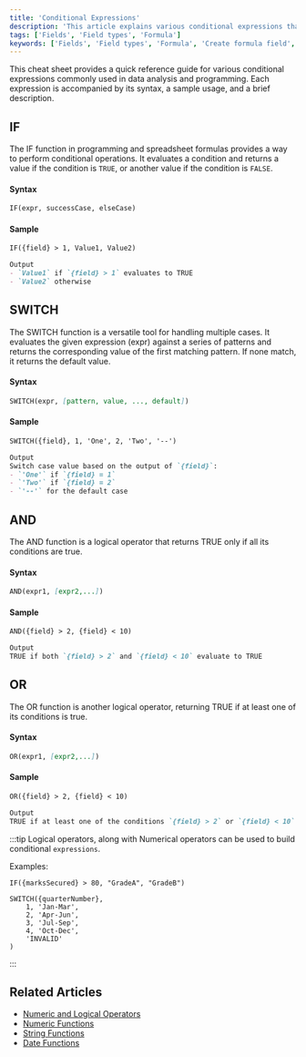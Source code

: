 ```yaml
---
title: 'Conditional Expressions'
description: 'This article explains various conditional expressions that can be used in formula fields.'
tags: ['Fields', 'Field types', 'Formula']
keywords: ['Fields', 'Field types', 'Formula', 'Create formula field', 'Conditional expressions']
---
```


This cheat sheet provides a quick reference guide for various conditional expressions commonly used in data analysis and programming. Each expression is accompanied by its syntax, a sample usage, and a brief description.

## IF
The IF function in programming and spreadsheet formulas provides a way to perform conditional operations. It evaluates a condition and returns a value if the condition is `TRUE`, or another value if the condition is `FALSE`.

#### Syntax
```markdown
IF(expr, successCase, elseCase)
```

#### Sample
```markdown
IF({field} > 1, Value1, Value2)

Output
- `Value1` if `{field} > 1` evaluates to TRUE
- `Value2` otherwise
```

## SWITCH
The SWITCH function is a versatile tool for handling multiple cases. It evaluates the given expression (expr) against a series of patterns and returns the corresponding value of the first matching pattern. If none match, it returns the default value.

#### Syntax
```markdown
SWITCH(expr, [pattern, value, ..., default])
```

#### Sample
```markdown
SWITCH({field}, 1, 'One', 2, 'Two', '--')

Output
Switch case value based on the output of `{field}`:
- `'One'` if `{field} = 1`
- `'Two'` if `{field} = 2`
- `'--'` for the default case
```

## AND
The AND function is a logical operator that returns TRUE only if all its conditions are true. 

#### Syntax
```markdown
AND(expr1, [expr2,...])
```

#### Sample
```markdown
AND({field} > 2, {field} < 10)

Output
TRUE if both `{field} > 2` and `{field} < 10` evaluate to TRUE
```

## OR
The OR function is another logical operator, returning TRUE if at least one of its conditions is true.

#### Syntax
```markdown
OR(expr1, [expr2,...])
```

#### Sample
```markdown
OR({field} > 2, {field} < 10)

Output
TRUE if at least one of the conditions `{field} > 2` or `{field} < 10` evaluates to TRUE
```

:::tip
Logical operators, along with Numerical operators can be used to build conditional `expressions`.  

Examples:

```
IF({marksSecured} > 80, "GradeA", "GradeB")  
```

```
SWITCH({quarterNumber},  
    1, 'Jan-Mar',
    2, 'Apr-Jun',
    3, 'Jul-Sep',
    4, 'Oct-Dec',
    'INVALID'
)
```
:::

## Related Articles
- [Numeric and Logical Operators](015.operators.md)
- [Numeric Functions](020.numeric-functions.md)
- [String Functions](030.string-functions.md)
- [Date Functions](040.date-functions.md)
